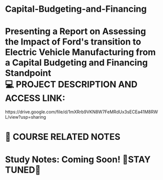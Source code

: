 # Capital-Budgeting-and-Financing

<h1> Presenting a Report on Assessing the Impact of Ford's transition to Electric Vehicle Manufacturing from a Capital Budgeting and Financing Standpoint <br> 
💻 PROJECT DESCRIPTION AND ACCESS LINK:  </h1>
https://drive.google.com/file/d/1mXRrb9VKN8W7FeMRdUx3sECEa41M8RWL/view?usp=sharing

<h1> 📓 COURSE RELATED NOTES  </h1>


<h1> Study Notes: Coming Soon! 🌸STAY TUNED🌸 </h1>

